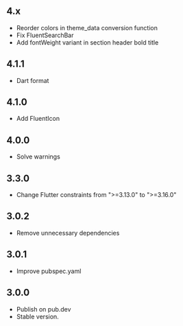 ## 4.x

- Reorder colors in theme_data conversion function
- Fix FluentSearchBar
- Add fontWeight variant in section header bold title

## 4.1.1

- Dart format  

## 4.1.0

- Add FluentIcon 

## 4.0.0

- Solve warnings

## 3.3.0

- Change Flutter constraints from ">=3.13.0" to ">=3.16.0"

## 3.0.2

- Remove unnecessary dependencies 

## 3.0.1

- Improve pubspec.yaml

## 3.0.0

- Publish on pub.dev
- Stable version.